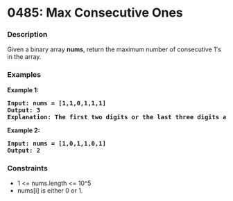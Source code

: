# 0485: Max Consecutive Ones

### Description

Given a binary array <b>nums</b>, return the maximum number of consecutive 1's in the array.

### Examples

<p><strong>Example 1:</strong></p>

<pre><strong>Input: nums = [1,1,0,1,1,1]</strong>
<strong>Output: 3</strong>
<strong>Explanation: The first two digits or the last three digits are consecutive 1s. The maximum number of consecutive 1s is 3.</strong>
</pre>

<p><strong>Example 2:</strong></p>

<pre><strong>Input: nums = [1,0,1,1,0,1]</strong>
<strong>Output: 2</strong>
</pre>

### Constraints

<ul>
	<li>1 <= nums.length <= 10^5</li>
	<li>nums[i] is either 0 or 1.</li>
</ul>
